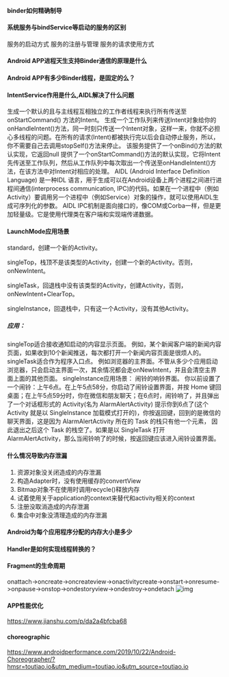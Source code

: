 #### binder如何精确制导

#### 系统服务与bindService等启动的服务的区别
服务的启动方式
服务的注册与管理
服务的请求使用方式
#### Android APP进程天生支持Binder通信的原理是什么

#### Android APP有多少Binder线程，是固定的么？

#### IntentService作用是什么,AIDL解决了什么问题
生成一个默认的且与主线程互相独立的工作者线程来执行所有传送至onStartCommand() 方法的Intent。
生成一个工作队列来传送Intent对象给你的onHandleIntent()方法，同一时刻只传送一个Intent对象，这样一来，你就不必担心多线程的问题。在所有的请求(Intent)都被执行完以后会自动停止服务，所以，你不需要自己去调用stopSelf()方法来停止。
该服务提供了一个onBind()方法的默认实现，它返回null
提供了一个onStartCommand()方法的默认实现，它将Intent先传送至工作队列，然后从工作队列中每次取出一个传送至onHandleIntent()方法，在该方法中对Intent对相应的处理。
AIDL (Android Interface Definition Language) 是一种IDL 语言，用于生成可以在Android设备上两个进程之间进行进程间通信(interprocess communication, IPC)的代码。如果在一个进程中（例如Activity）要调用另一个进程中（例如Service）对象的操作，就可以使用AIDL生成可序列化的参数。 AIDL IPC机制是面向接口的，像COM或Corba一样，但是更加轻量级。它是使用代理类在客户端和实现端传递数据。

#### LaunchMode应用场景
standard，创建一个新的Activity。

singleTop，栈顶不是该类型的Activity，创建一个新的Activity。否则，onNewIntent。

singleTask，回退栈中没有该类型的Activity，创建Activity，否则，onNewIntent+ClearTop。

singleInstance，回退栈中，只有这一个Activity，没有其他Activity。
##### 应用：
singleTop适合接收通知启动的内容显示页面。
例如，某个新闻客户端的新闻内容页面，如果收到10个新闻推送，每次都打开一个新闻内容页面是很烦人的。
singleTask适合作为程序入口点。
例如浏览器的主界面。不管从多少个应用启动浏览器，只会启动主界面一次，其余情况都会走onNewIntent，并且会清空主界面上面的其他页面。
singleInstance应用场景：
闹铃的响铃界面。 你以前设置了一个闹铃：上午6点。在上午5点58分，你启动了闹铃设置界面，并按 Home 键回桌面；在上午5点59分时，你在微信和朋友聊天；在6点时，闹铃响了，并且弹出了一个对话框形式的 Activity(名为 AlarmAlertActivity) 提示你到6点了(这个 Activity 就是以 SingleInstance 加载模式打开的)，你按返回键，回到的是微信的聊天界面，这是因为 AlarmAlertActivity 所在的 Task 的栈只有他一个元素， 因此退出之后这个 Task 的栈空了。如果是以 SingleTask 打开 AlarmAlertActivity，那么当闹铃响了的时候，按返回键应该进入闹铃设置界面。

#### 什么情况导致内存泄漏
1. 资源对象没关闭造成的内存泄漏
2. 构造Adapter时，没有使用缓存的convertView
3. Bitmap对象不在使用时调用recycle()释放内存
4. 试着使用关于application的context来替代和activity相关的context
5. 注册没取消造成的内存泄漏
6. 集合中对象没清理造成的内存泄漏
#### Android为每个应用程序分配的内存大小是多少

#### Handler是如何实现线程转换的？

#### Fragment的生命周期
onattach->oncreate->oncreateview->onactivitycreate->onstart->onresume->onpause->onstop->ondestoryview->ondestroy->ondetach
![img](https://upload-images.jianshu.io/upload_images/7508328-41e30f8bf75b2d1f.png?imageMogr2/auto-orient/strip|imageView2/2/w/340/format/webp)

#### APP性能优化
https://www.jianshu.com/p/da2a4bfcba68

#### choreographic
https://www.androidperformance.com/2019/10/22/Android-Choreographer/?hmsr=toutiao.io&utm_medium=toutiao.io&utm_source=toutiao.io
